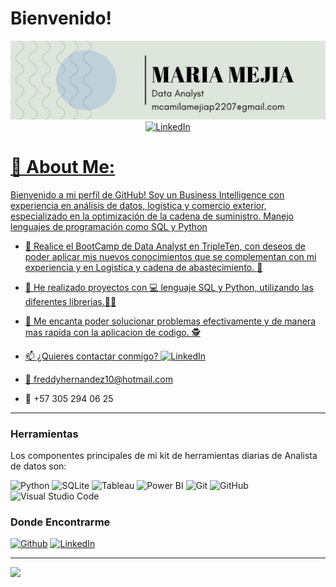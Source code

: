 <h1>Bienvenido!</h1>

<div align="center">
<img src="https://github.com/jhonsamuel10/assets/blob/main/Banner .png.png"  alt="Banner de Analisis de Datos" width="800"/>
<div align="center">  
<a href="https://www.linkedin.com/in/jhon-freddy-hernandez-bernal-jh" target="_blank"><img alt="LinkedIn" src="https://img.shields.io/badge/linkedin-%230077B5.svg?&style=flat-square&logo=linkedin&logoColor=white" />
</div>

 <div id="header" align="left">

# 💫 About Me:
Bienvenido a mi perfil de GitHub!  Soy un Business Intelligence con experiencia en análisis de datos, logística y comercio exterior, especializado en la optimización de la cadena de suministro. Manejo lenguajes de programación como SQL y Python

* :telescope: Realice el BootCamp de Data Analyst en TripleTen, con deseos de poder aplicar mis nuevos conocimientos que se complementan con mi experiencia y en Logistica y cadena de abastecimiento. :muscle:

* :seedling: He realizado proyectos con :computer: lenguaje SQL y Python, utilizando las diferentes librerias.:technologist:

* :heartbeat: Me encanta poder solucionar problemas efectivamente y de manera mas rapida con la aplicacion de codigo. :detective:

* :mailbox: ¿Quieres contactar conmigo? <a href="https://www.linkedin.com/in/jhon-freddy-hernandez-bernal-jh" target="_blank"><img alt="LinkedIn" src="https://img.shields.io/badge/linkedin-%230077B5.svg?&style=flat-square&logo=linkedin&logoColor=white" />

* :e-mail: freddyhernandez10@hotmail.com

* :iphone: +57 305 294 06 25
---



</p>

<h3><b>Herramientas</b></h3>

Los componentes principales de mi kit de herramientas diarias de Analista de datos son:

<!--
Icons from https://simpleicons.org/
-->
  

<p>
<img alt="Python" src="https://img.shields.io/badge/-Python-3776AB?style=flat-square&logo=python&logoColor=white" />
<img alt="SQLite" src="https://img.shields.io/badge/-SQL-003B57?style=flat-square&logo=sqlite&logoColor=white" />
<img alt="Tableau" src="https://img.shields.io/badge/-Tableau-E97627?style=flat-square&logo=Tableau&logoColor=white" />  
<img alt="Power BI" src="https://img.shields.io/badge/-Power BI-F2C811?style=flat-square&logo=Power BI&logoColor=white" />  
<img alt="Git" src="https://img.shields.io/badge/-Git-F05032?style=flat-square&logo=git&logoColor=white" />
<img alt="GitHub" src="https://img.shields.io/badge/-GitHub-181717?style=flat-square&logo=gitHub&logoColor=white" />

<img alt="Visual Studio Code" src="https://img.shields.io/badge/-Visual Studio Code-007ACC?style=flat-square&logo=Visual Studio Code&logoColor=white" />

</p>


<h3><b>Donde Encontrarme </b></h3>
<p>
<a href="https://github.com/jhonsamuel10" target="_blank"><img alt="Github" src="https://img.shields.io/badge/GitHub-%2312100E.svg?&style=flat-square&logo=Github&logoColor=white" /></a> 
<a href="https://www.linkedin.com/in/jhon-freddy-hernandez-bernal-jh" target="_blank"><img alt="LinkedIn" src="https://img.shields.io/badge/linkedin-%230077B5.svg?&style=flat-square&logo=linkedin&logoColor=white" />
</a>
</p>




---
[![](https://visitcount.itsvg.in/api?id=jhonsamuel10&icon=0&color=0)](https://visitcount.itsvg.in)





